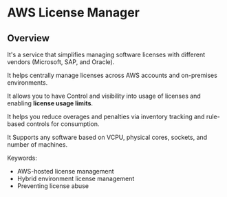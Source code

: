 # AWS License Manager

## Overview

It's a service that simplifies managing software licenses with different vendors (Microsoft, SAP, and Oracle).

It helps centrally manage licenses across AWS accounts and on-premises environments.

It allows you to have Control and visibility into usage of licenses and enabling **license usage limits**.

It helps you reduce overages and penalties via inventory tracking and rule-based controls for consumption.

It Supports any software based on VCPU, physical cores, sockets, and number of machines.

Keywords:
- AWS-hosted license management
- Hybrid environment license management
- Preventing license abuse